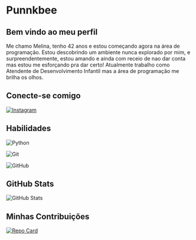 # Punnkbee

## Bem vindo ao meu perfil 
Me chamo Melina, tenho 42 anos e estou começando agora na área de programação. Estou descobrindo um ambiente nunca explorado por mim, e surpreendentemente, estou amando e ainda com receio de nao dar conta mas estou me esforçando pra dar certo!
Atualmente trabalho como Atendente de Desenvolvimento Infantil mas a área de programação me brilha os olhos. 


## Conecte-se comigo

[![Instagram](https://img.shields.io/badge/Instagram-936?style=for-the-badge&logo=instagram)](https://www.instagram.com/mells2cleiton/)
## Habilidades 
![Python](https://img.shields.io/badge/Python-936?style=for-the-badge&logo=python)

![Git](https://img.shields.io/badge/git-936?style=for-the-badge&logo=git&logoColor=white)

![GitHub](https://img.shields.io/badge/github-936?style=for-the-badge&logo=github&logoColor=white)

## GitHub Stats
![GitHub Stats](https://github-readme-stats.vercel.app/api?username=Punnkbee&theme=transparent&bg_color=936&border_color=FFF&show_icons=true&icon_color=FFF&title_color=FFF&text_color=FFF)

## Minhas Contribuições
[![Repo Card](https://github-readme-stats.vercel.app/api/pin/?username=Punnkbee&repo=dio-lab-open-source&bg_color=936&border_color=fff&show_icons=true&icon_color=fff&title_color=fff&text_color=FFF)](https://github.com/Punnkbee/dio-lab-open-source.git)
